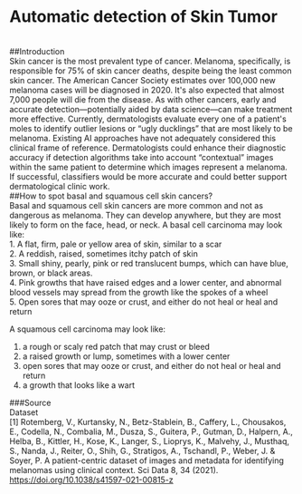 # Automatic detection of Skin Tumor
<br>
##Introduction
<br>
Skin cancer is the most prevalent type of cancer. Melanoma, specifically, is responsible for 75% of skin cancer deaths, despite being the least common skin cancer. The American Cancer Society estimates over 100,000 new melanoma cases will be diagnosed in 2020. It's also expected that almost 7,000 people will die from the disease. As with other cancers, early and accurate detection—potentially aided by data science—can make treatment more effective.
Currently, dermatologists evaluate every one of a patient's moles to identify outlier lesions or “ugly ducklings” that are most likely to be melanoma. Existing AI approaches have not adequately considered this clinical frame of reference. Dermatologists could enhance their diagnostic accuracy if detection algorithms take into account “contextual” images within the same patient to determine which images represent a melanoma. If successful, classifiers would be more accurate and could better support dermatological clinic work.
<br>
##How to spot basal and squamous cell skin cancers?
<br>
Basal and squamous cell skin cancers are more common and not as dangerous as melanoma. They can develop anywhere, but they are most likely to form on the face, head, or neck. A basal cell carcinoma may look like:
<br>
1. A flat, firm, pale or yellow area of skin, similar to a scar<br>
2. A reddish, raised, sometimes itchy patch of skin<br>
3. Small shiny, pearly, pink or red translucent bumps, which can have blue, brown, or black areas.<br>
4. Pink growths that have raised edges and a lower center, and abnormal blood vessels may spread from the growth like the spokes of a wheel<br>
5. Open sores that may ooze or crust, and either do not heal or heal and return<br>

A squamous cell carcinoma may look like:<br>

1. a rough or scaly red patch that may crust or bleed<br>
2. a raised growth or lump, sometimes with a lower center<br>
3. open sores that may ooze or crust, and either do not heal or heal and return<br>
4. a growth that looks like a wart<br>

###Source<br>
Dataset<br>
[1] Rotemberg, V., Kurtansky, N., Betz-Stablein, B., Caffery, L., Chousakos, E., Codella, N., Combalia, M., Dusza, S., Guitera, P., Gutman, D., Halpern, A., Helba, B., Kittler, H., Kose, K., Langer, S., Lioprys, K., Malvehy, J., Musthaq, S., Nanda, J., Reiter, O., Shih, G., Stratigos, A., Tschandl, P., Weber, J. & Soyer, P. A patient-centric dataset of images and metadata for identifying melanomas using clinical context. Sci Data 8, 34 (2021). https://doi.org/10.1038/s41597-021-00815-z
